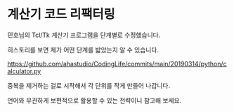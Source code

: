 # 계산기 코드 리팩터링

민호님의 Tcl/Tk 계산기 프로그램을 단계별로 수정했습니다.

히스토리를 보면 제가 어떤 단계를 밟았는지 알 수 있습니다.

<https://github.com/ahastudio/CodingLife/commits/main/20190314/python/calculator.py>

중복을 제거하는 걸로 시작해서 각 단위를 작게 만들어 나갑니다.

언어와 무관하게 보편적으로 활용할 수 있는 전략이니 참고해 보세요.
